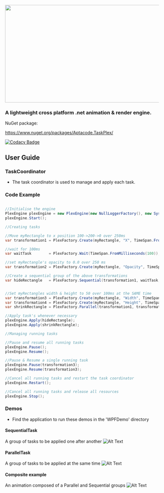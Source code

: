 
<p align="center">
  <img width="640" height="320" src="https://raw.githubusercontent.com/Timmoth/Aptacode.TaskPlex/master/Resources/Images/TaskPlexBanner.png">
</p>

### A lightweight cross platform .net animation & render engine.

NuGet package:

https://www.nuget.org/packages/Aptacode.TaskPlex/

[![Codacy Badge](https://api.codacy.com/project/badge/Grade/d25f0cea83384aacada81fa9790679c8)](https://www.codacy.com/manual/Timmoth/AptacodeTaskPlex?utm_source=github.com&amp;utm_medium=referral&amp;utm_content=Timmoth/AptacodeTaskPlex&amp;utm_campaign=Badge_Grade)

## User Guide

### TaskCoordinator

-  The task coordinator is used to manage and apply each task.

### Code Example

```csharp

//Initialise the engine
PlexEngine plexEngine = new PlexEngine(new NullLoggerFactory(), new SystemTimerUpdater(RefreshRate.High));
plexEngine.Start();

//Creating tasks

//Move myRectangle to x position 100->200->0 over 250ms
var transformation1 = PlexFactory.Create(myRectangle, "X", TimeSpan.FromMilliseconds(250), 100, 200, 0);

//wait for 100ms
var waitTask        = PlexFactory.Wait(TimeSpan.FromMilliseconds(100));

//set myRectangle's opacity to 0.0 over 250 ms
var transformation2 = PlexFactory.Create(myRectangle, "Opacity", TimeSpan.FromMilliseconds(250), 0.0);

//Create a sequential group of the above transformations
var hideRectangle   = PlexFactory.Sequential(transformation1, waitTask, transformation2});


//Set myRectangles width & height to 50 over 100ms at the SAME time
var transformation3 = PlexFactory.Create(myRectangle, "Width", TimeSpan.FromMilliseconds(100), 50);
var transformation4 = PlexFactory.Create(myRectangle, "Height", TimeSpan.FromMilliseconds(100), 50);
var shrinkRectangle = PlexFactory.Parallel(transformation1, transformation2});

//Apply task's whenever necessary
plexEngine.Apply(hideRectangle);
plexEngine.Apply(shrinkRectangle);

//Managing running tasks

//Pause and resume all running tasks
plexEngine.Pause();
plexEngine.Resume();

//Pause & Resume a single running task
plexEngine.Pause(transformation3);
plexEngine.Resume(transformation3);

//Cancel all running tasks and restart the task coordinator
plexEngine.Restart();

//Cancel all running tasks and release all resources
plexEngine.Stop();

```

### Demos
* Find the application to run these demos in the 'WPFDemo' directory

#### SequentialTask
A group of tasks to be applied one after another
![Alt Text](https://raw.githubusercontent.com/Timmoth/Aptacode.TaskPlex/master/Resources/demos/SequentialTransformation.gif)

#### ParallelTask
A group of tasks to be applied at the same time
![Alt Text](https://raw.githubusercontent.com/Timmoth/Aptacode.TaskPlex/master/Resources/demos/ParallelTransformations.gif)

#### Composite example
An animation composed of a Parallel and Sequential groups
![Alt Text](https://raw.githubusercontent.com/Timmoth/Aptacode.TaskPlex/master/Resources/demos/ComplexTransformation.gif)
